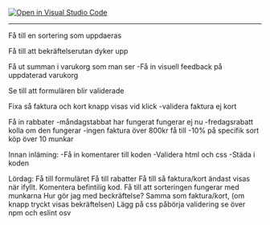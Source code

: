 [![Open in Visual Studio Code](https://classroom.github.com/assets/open-in-vscode-c66648af7eb3fe8bc4f294546bfd86ef473780cde1dea487d3c4ff354943c9ae.svg)](https://classroom.github.com/online_ide?assignment_repo_id=9317120&assignment_repo_type=AssignmentRepo)

***************************************************
Få till en sortering som uppdaeras

Få till att bekräftelserutan dyker upp

Få ut summan i varukorg som man ser 
    -Få in visuell feedback på uppdaterad varukorg

Se till att formulären blir validerade 

Fixa så faktura och kort knapp visas vid klick
    -validera faktura ej kort

Få in rabbater
    -måndagstabbat har fungerat fungerar ej nu 
    -fredagsrabatt kolla om den fungerar 
    -ingen faktura över 800kr få till 
    -10% på specifik sort köp över 10 munkar

Innan inläming: 
    -Få in komentarer till koden 
    -Validera html och css
    -Städa i koden

Lördag:
Få till formuläret
Få till rabatter 
Få till så faktura/kort ändast visas när ifyllt.
Komentera befintilig kod.
Få till att sorteringen fungerar med munkarna 
Hur gör jag med beckräftelse? Samma som faktura/kort, (om knapp tryckt visas bekräftelsen) 
Lägg på css
påbörja validering 
se över npm och eslint osv




